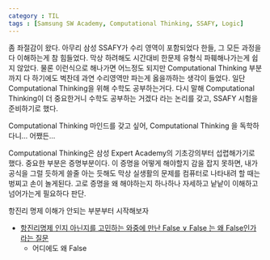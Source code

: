 ```yaml
---
category : TIL
tags : [Samsung SW Academy, Computational Thinking, SSAFY, Logic]
---
```


좀 좌절감이 왔다.
아무리 삼성 SSAFY가 수리 영역이 포함되었다 한들,
그 모든 과정을 다 이해하는게 참 힘들었다.
막상 하려해도 시간대비 한문제 유형식 파훼해나가는게 쉽지 않았다.
물론 이런식으로 해나가면 어느정도 되지만
Computational Thinking 부분까지 다 하기에도 벅찬데 과연 수리영역만 파는게 옳을까하는 생각이 들었다.
일단 Computational Thinking을 위해 수학도 공부하는거다.
다시 말해 Computational Thinking이 더 중요한거니 수학도 공부하는 거겠다
라는 논리를 갖고, SSAFY 시험을 준비하기로 했다.

Computational Thinking 마인드를 갖고 싶어, Computational Thinking 을 독학하다니...
어쨌든...

Computational Thinking은 삼성 Expert Academy의 기초강의부터 섭렵해가기로 했다.
중요한 부분은 증명부분이다. 이 증명을 어떻게 해야할지 감을 잡지 못하면, 내가 공식을 그럴 듯하게 쓸줄 아는 듯해도
막상 실생활의 문제를 컴퓨터로 나타내려 할 때는 벙찌고 손이 놀게된다.
고로 증명을 왜 해야하는지 하나하나 자세하고 낱낱이 이해하고 넘어가는게 필요하다 판단.

항진리 명제 이해가 안되는 부분부터 시작해보자

- [항진리명제 인지 아닌지를 고민하는 와중에 만난 False ∨ False 는 왜 False인가 라는 질문](https://www.sololearn.com/Discuss/287106/false-false-is-false)
  - 어디에도 왜 False 

